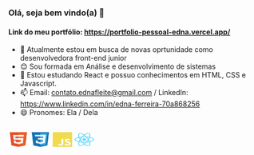 ### Olá, seja bem vindo(a) 👋

#### Link do meu portfólio: https://portfolio-pessoal-edna.vercel.app/

- 🔭  Atualmente estou em busca de novas oprtunidade como desenvolvedora front-end junior
- 😊  Sou formada em Análise e desenvolvimento de sistemas
- 🌱  Estou estudando React e possuo conhecimentos em HTML, CSS e Javascript.
- 📫  Email: contato.ednafleite@gmail.com / LinkedIn: https://www.linkedin.com/in/edna-ferreira-70a868256
- 😄  Pronomes: Ela / Dela


<div style="display: inline_block"><br>
  <img align="center" alt="Rafa-HTML" height="30" width="40" src="https://raw.githubusercontent.com/devicons/devicon/master/icons/html5/html5-original.svg">
  <img align="center" alt="Rafa-CSS" height="30" width="40" src="https://raw.githubusercontent.com/devicons/devicon/master/icons/css3/css3-original.svg">
  <img align="center" alt="Rafa-Js" height="30" width="40" src="https://raw.githubusercontent.com/devicons/devicon/master/icons/javascript/javascript-plain.svg">
  <img align="center" alt="Rafa-React" height="30" width="40" src="https://raw.githubusercontent.com/devicons/devicon/master/icons/react/react-original.svg">
</div>
